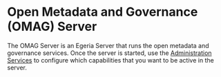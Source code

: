 <!-- SPDX-License-Identifier: CC-BY-4.0 -->
<!-- Copyright Contributors to the Egeria project. -->

# Open Metadata and Governance (OMAG) Server

The OMAG Server is an Egeria Server that runs the open metadata
and governance services.  Once the server is started, use the
[Administration Services](https://odpi.github.io/egeria/open-metadata-implementation/governance-servers/admin-services/Using-the-Admin-Services.html) to configure which capabilities
that you want to be active in the server.